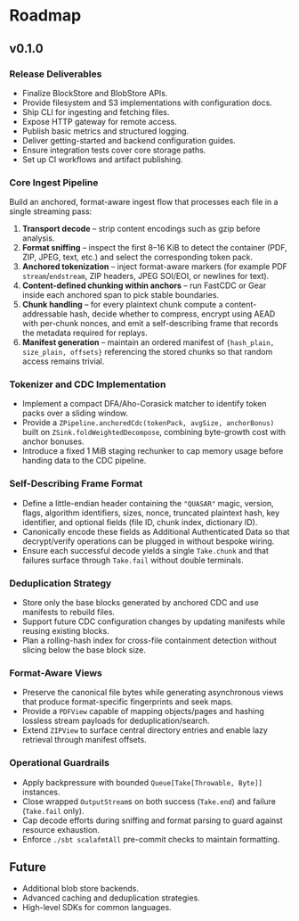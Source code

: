 # Roadmap

## v0.1.0

### Release Deliverables

- Finalize BlockStore and BlobStore APIs.
- Provide filesystem and S3 implementations with configuration docs.
- Ship CLI for ingesting and fetching files.
- Expose HTTP gateway for remote access.
- Publish basic metrics and structured logging.
- Deliver getting-started and backend configuration guides.
- Ensure integration tests cover core storage paths.
- Set up CI workflows and artifact publishing.

### Core Ingest Pipeline

Build an anchored, format-aware ingest flow that processes each file in a
single streaming pass:

1. **Transport decode** – strip content encodings such as gzip before
   analysis.
2. **Format sniffing** – inspect the first 8–16 KiB to detect the container
   (PDF, ZIP, JPEG, text, etc.) and select the corresponding token pack.
3. **Anchored tokenization** – inject format-aware markers (for example PDF
   `stream`/`endstream`, ZIP headers, JPEG SOI/EOI, or newlines for text).
4. **Content-defined chunking within anchors** – run FastCDC or Gear inside
   each anchored span to pick stable boundaries.
5. **Chunk handling** – for every plaintext chunk compute a
   content-addressable hash, decide whether to compress, encrypt using AEAD
   with per-chunk nonces, and emit a self-describing frame that records the
   metadata required for replays.
6. **Manifest generation** – maintain an ordered manifest of
   `{hash_plain, size_plain, offsets}` referencing the stored chunks so that
   random access remains trivial.

### Tokenizer and CDC Implementation

- Implement a compact DFA/Aho-Corasick matcher to identify token packs over a
  sliding window.
- Provide a `ZPipeline.anchoredCdc(tokenPack, avgSize, anchorBonus)` built on
  `ZSink.foldWeightedDecompose`, combining byte-growth cost with anchor
  bonuses.
- Introduce a fixed 1 MiB staging rechunker to cap memory usage before
  handing data to the CDC pipeline.

### Self-Describing Frame Format

- Define a little-endian header containing the `"QUASAR"` magic, version,
  flags, algorithm identifiers, sizes, nonce, truncated plaintext hash,
  key identifier, and optional fields (file ID, chunk index, dictionary ID).
- Canonically encode these fields as Additional Authenticated Data so that
  decrypt/verify operations can be plugged in without bespoke wiring.
- Ensure each successful decode yields a single `Take.chunk` and that
  failures surface through `Take.fail` without double terminals.

### Deduplication Strategy

- Store only the base blocks generated by anchored CDC and use manifests to
  rebuild files.
- Support future CDC configuration changes by updating manifests while
  reusing existing blocks.
- Plan a rolling-hash index for cross-file containment detection without
  slicing below the base block size.

### Format-Aware Views

- Preserve the canonical file bytes while generating asynchronous views that
  produce format-specific fingerprints and seek maps.
- Provide a `PDFView` capable of mapping objects/pages and hashing lossless
  stream payloads for deduplication/search.
- Extend `ZIPView` to surface central directory entries and enable lazy
  retrieval through manifest offsets.

### Operational Guardrails

- Apply backpressure with bounded `Queue[Take[Throwable, Byte]]` instances.
- Close wrapped `OutputStream`s on both success (`Take.end`) and failure
  (`Take.fail` only).
- Cap decode efforts during sniffing and format parsing to guard against
  resource exhaustion.
- Enforce `./sbt scalafmtAll` pre-commit checks to maintain formatting.

## Future

- Additional blob store backends.
- Advanced caching and deduplication strategies.
- High-level SDKs for common languages.
